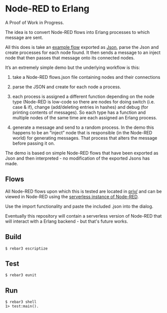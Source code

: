 Node-RED to Erlang
=====

A Proof of Work in Progress.

The idea is to convert Node-RED flows into Erlang processes to which message are sent.

All this does is take an [example flow](https://cdn.flowhub.org/?t=0&fhid=ea246f68766c8630&tk=#flow/ea246f68766c8630) exported as [Json](priv/flow.json), parse the Json and create processes for each node found. It then sends a message to an inject node that then passes that message onto its connected nodes.


It’s an extremely simple demo but the underlying workflow is this:

1. take a Node-RED flows.json file containing nodes and their connections

2. parse the JSON and create for each node a process.

3. each process is assigned a different function depending on the node type (Node-RED is low-code so there are nodes for doing switch (i.e. case & if), change (add/deleting entries in hashes) and debug (for printing contents of messages). So each type has a function and multiple nodes of the same time are each assigned an Erlang process.

4. generate a message and send to a random process. In the demo this happens to be an “inject” node that is responsible (in the Node-RED world) for generating messages. That process that alters the message before passing it on.

The demo is based on simple Node-RED flows that have been exported as Json and then interpreted - no modification of the exported Jsons has made.

Flows
----

All Node-RED flows upon which this is tested are located in [priv/](priv/) and can be viewed in Node-RED using the [serverless instance of Node-RED](https://cdn.flowhub.org).

Use the import functionality and paste the included .json into the dialog.

Eventually this repository will contain a serverless version of Node-RED that will interact with a Erlang backend - but that's future works.

Build
-----

    $ rebar3 escriptize

Test
-----

    $ rebar3 eunit

Run
---

    $ rebar3 shell
    1> test:main().
